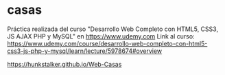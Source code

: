 # casas

Práctica realizada del curso "Desarrollo Web Completo con HTML5, CSS3, JS AJAX PHP y MySQL" en https://www.udemy.com
Link al curso: https://www.udemy.com/course/desarrollo-web-completo-con-html5-css3-js-php-y-mysql/learn/lecture/5978674#overview

https://hunkstalker.github.io/Web-Casas
